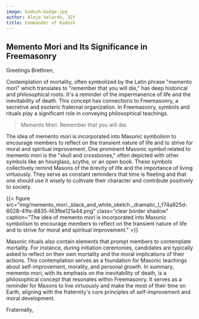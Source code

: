 ```yaml
---
image: kadosh-badge.jpg
author: Alejo Velarde, 32º
title: Commander of Kadosh
---
```


## Memento Mori and Its Significance in Freemasonry

Greetings Brethren,

Contemplation of mortality, often symbolized by the Latin phrase "memento mori" which translates to "remember that you will die," has deep historical and philosophical roots. It's a reminder of the impermanence of life and the inevitability of death. This concept has connections to Freemasonry, a secretive and esoteric fraternal organization. In Freemasonry, symbols and rituals play a significant role in conveying philosophical teachings. 

> Memento Mori: Remember that you will die.

The idea of memento mori is incorporated into Masonic symbolism to encourage members to reflect on the transient nature of life and to strive for moral and spiritual improvement. One prominent Masonic symbol related to memento mori is the "skull and crossbones," often depicted with other symbols like an hourglass, scythe, or an open book. These symbols collectively remind Masons of the brevity of life and the importance of living virtuously. They serve as constant reminders that time is fleeting and that one should use it wisely to cultivate their character and contribute positively to society. 

{{< figure src="img/memento_mori._black_and_white_sketch._dramatic_l_f74a925d-6028-41fe-8835-f43fbe121a44.png" class="clear border shadow" caption="The idea of memento mori is incorporated into Masonic symbolism to encourage members to reflect on the transient nature of life and to strive for moral and spiritual improvement." >}}

Masonic rituals also contain elements that prompt members to contemplate mortality. For instance, during initiation ceremonies, candidates are typically asked to reflect on their own mortality and the moral implications of their actions. This contemplation serves as a foundation for Masonic teachings about self-improvement, morality, and personal growth. In summary, memento mori, with its emphasis on the inevitability of death, is a philosophical concept that resonates within Freemasonry. It serves as a reminder for Masons to live virtuously and make the most of their time on Earth, aligning with the fraternity's core principles of self-improvement and moral development.

Fraternally,


  